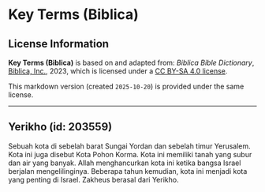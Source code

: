 # Key Terms (Biblica)

## License Information

**Key Terms (Biblica)** is based on and adapted from: _Biblica Bible Dictionary_, [Biblica, Inc.](https://www.biblica.com/), 2023, which is licensed under a [CC BY-SA 4.0 license](https://creativecommons.org/licenses/by-sa/4.0/legalcode.en).

This markdown version (created `2025-10-20`) is provided under the same license.



--------------------------------

## Yerikho (id: 203559)

Sebuah kota di sebelah barat Sungai Yordan dan sebelah timur Yerusalem. Kota ini juga disebut Kota Pohon Korma. Kota ini memiliki tanah yang subur dan air yang banyak. Allah menghancurkan kota ini ketika bangsa Israel berjalan mengelilinginya. Beberapa tahun kemudian, kota ini menjadi kota yang penting di Israel. Zakheus berasal dari Yerikho.


